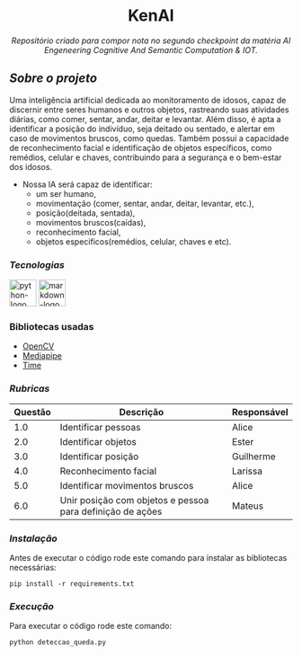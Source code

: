 <h1 align="center">KenAI</h1>
<p align="center"><i>Repositório criado para compor nota no segundo checkpoint da matéria AI Engeneering Cognitive And Semantic Computation & IOT.</i></p>

## *Sobre o projeto*
Uma inteligência artificial dedicada ao monitoramento de idosos, capaz de discernir entre seres humanos e outros objetos, rastreando suas atividades diárias, como comer, sentar, andar, deitar e levantar. Além disso, é apta a identificar a posição do indivíduo, seja deitado ou sentado, e alertar em caso de movimentos bruscos, como quedas. Também possui a capacidade de reconhecimento facial e identificação de objetos específicos, como remédios, celular e chaves, contribuindo para a segurança e o bem-estar dos idosos.

- Nossa IA será capaz de identificar:
  - um ser humano,
  - movimentação (comer, sentar, andar, deitar, levantar, etc.),
  - posição(deitada, sentada),
  - movimentos bruscos(caídas),
  - reconhecimento facial,
  - objetos especificos(remédios, celular, chaves e etc).

### *Tecnologias*
<p display="inline-block">
  <img width="48" src="https://cdn.jsdelivr.net/gh/devicons/devicon/icons/python/python-original.svg" alt="python-logo"/>
  <img width="48" src="https://cdn.jsdelivr.net/gh/devicons/devicon/icons/markdown/markdown-original.svg" alt="markdown-logo"/>
</p>

### Bibliotecas usadas
- [OpenCV](https://opencv.org/)
- [Mediapipe](https://ai.google.dev/edge/mediapipe/solutions/examples?hl=pt-br)
- [Time](https://docs.python.org/3/library/time.html)

### *Rubricas*

<table>
    <thead>
        <th>Questão</th>
        <th>Descrição</th>
        <th>Responsável</th>
    </thead>
    <tbody>
        <tr>
            <td>1.0</td>
            <td>Identificar pessoas</td>
            <td>Alice</td>
        </tr>
        <tr>
            <td>2.0</td>
            <td>Identificar objetos</td>
            <td>Ester</td>
        </tr>
        <tr>
            <td>3.0</td>
            <td>Identificar posição</td>
            <td>Guilherme</td>
        </tr>
        <tr>
            <td>4.0</td>
            <td>Reconhecimento facial </td>
            <td>Larissa</td>
        </tr>
        <tr>
            <td>5.0</td>
            <td>Identificar movimentos bruscos</td>
            <td>Alice</td>
        </tr>
        <tr>
            <td>6.0</td>
            <td>Unir posição com objetos e pessoa para definição de ações</td>
            <td>Mateus</td>
        </tr>
    </tbody>
</table>

### *Instalação*
Antes de executar o código rode este comando para instalar as bibliotecas necessárias:

```
pip install -r requirements.txt
```

### *Execução*
Para executar o código rode este comando:

```
python deteccao_queda.py
```